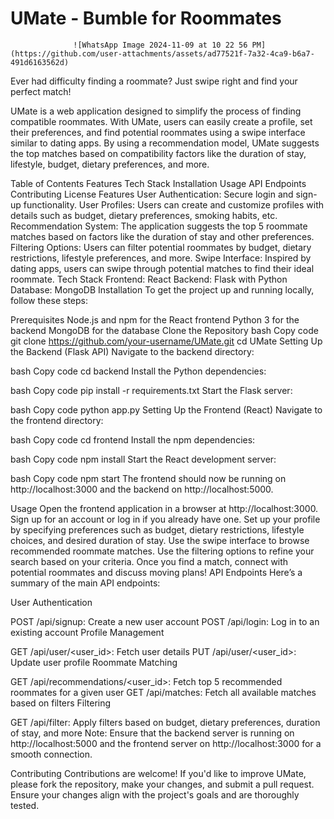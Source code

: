 # UMate - Bumble for Roommates
                  ![WhatsApp Image 2024-11-09 at 10 22 56 PM](https://github.com/user-attachments/assets/ad77521f-7a32-4ca9-b6a7-491d6163562d)

Ever had difficulty finding a roommate? Just swipe right and find your perfect match!

UMate is a web application designed to simplify the process of finding compatible roommates. With UMate, users can easily create a profile, set their preferences, and find potential roommates using a swipe interface similar to dating apps. By using a recommendation model, UMate suggests the top matches based on compatibility factors like the duration of stay, lifestyle, budget, dietary preferences, and more.

Table of Contents
Features
Tech Stack
Installation
Usage
API Endpoints
Contributing
License
Features
User Authentication: Secure login and sign-up functionality.
User Profiles: Users can create and customize profiles with details such as budget, dietary preferences, smoking habits, etc.
Recommendation System: The application suggests the top 5 roommate matches based on factors like the duration of stay and other preferences.
Filtering Options: Users can filter potential roommates by budget, dietary restrictions, lifestyle preferences, and more.
Swipe Interface: Inspired by dating apps, users can swipe through potential matches to find their ideal roommate.
Tech Stack
Frontend: React
Backend: Flask with Python
Database: MongoDB
Installation
To get the project up and running locally, follow these steps:

Prerequisites
Node.js and npm for the React frontend
Python 3 for the backend
MongoDB for the database
Clone the Repository
bash
Copy code
git clone https://github.com/your-username/UMate.git
cd UMate
Setting Up the Backend (Flask API)
Navigate to the backend directory:

bash
Copy code
cd backend
Install the Python dependencies:

bash
Copy code
pip install -r requirements.txt
Start the Flask server:

bash
Copy code
python app.py
Setting Up the Frontend (React)
Navigate to the frontend directory:

bash
Copy code
cd frontend
Install the npm dependencies:

bash
Copy code
npm install
Start the React development server:

bash
Copy code
npm start
The frontend should now be running on http://localhost:3000 and the backend on http://localhost:5000.

Usage
Open the frontend application in a browser at http://localhost:3000.
Sign up for an account or log in if you already have one.
Set up your profile by specifying preferences such as budget, dietary restrictions, lifestyle choices, and desired duration of stay.
Use the swipe interface to browse recommended roommate matches.
Use the filtering options to refine your search based on your criteria.
Once you find a match, connect with potential roommates and discuss moving plans!
API Endpoints
Here’s a summary of the main API endpoints:

User Authentication

POST /api/signup: Create a new user account
POST /api/login: Log in to an existing account
Profile Management

GET /api/user/<user_id>: Fetch user details
PUT /api/user/<user_id>: Update user profile
Roommate Matching

GET /api/recommendations/<user_id>: Fetch top 5 recommended roommates for a given user
GET /api/matches: Fetch all available matches based on filters
Filtering

GET /api/filter: Apply filters based on budget, dietary preferences, duration of stay, and more
Note: Ensure that the backend server is running on http://localhost:5000 and the frontend server on http://localhost:3000 for a smooth connection.

Contributing
Contributions are welcome! If you'd like to improve UMate, please fork the repository, make your changes, and submit a pull request. Ensure your changes align with the project's goals and are thoroughly tested.

